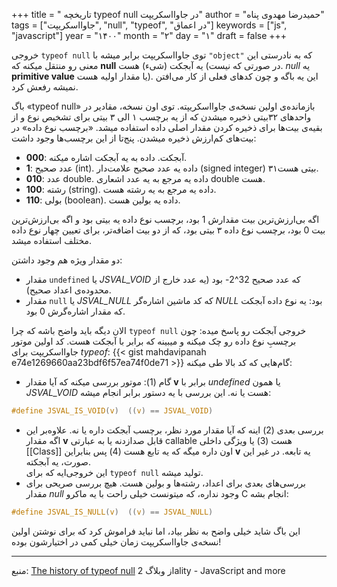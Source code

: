 +++
title = " تاریخچه typeof null در جاوااسکریپت"
author = "حمیدرضا مهدوی پناه"
tags = ["جاوااسکریپت", "null", "typeof", "در اعماق"]
keywords = ["js", "javascript"]
year = "۱۴۰۰"
month = "۲"
day = "۱" 
draft =  false
+++

خروجی
‍‍‍‍`typeof null`
توی جاوااسکریپت برابر میشه با
`"object"`
که به نادرستی این معنی رو منتقل میکنه که
**null**
یه آبجکت (شیء) هست (در صورتی که نیست.
*null*
یه
**primitive value**
یا مقدار اولیه هست). این یه باگه و چون کدهای فعلی از کار می‌افتن نمیشه رفعش کرد.

<!--more-->

باگ
«typeof null»
بازمانده‌ی اولین نسخه‌ی جاوااسکریپته. توی اون نسخه، مقادیر در واحدهای ۳۲بیتی ذخیره میشدن که از یه برچسب ۱ الی ۳ بیتی برای تشخیص نوع و از بقیه‌ی بیت‌ها برای ذخیره کردن مقدار اصلی داده استفاده میشد. «برچسب نوع داده» در بیت‌های کم‌ارزش ذخیره میشدن. پنج‌تا از این برچسب‌ها وجود داشت:
* **000**:
آبجکت. داده به یه آبجکت اشاره میکنه.
* **1**:
عدد صحیح
(int).
داده یه عدد صحیح علامت‌دار
(signed integer)
۳۱‌بیتی هست.
* **010**:
عدد
double.
داده یه مرجع به یه عدد اشعاری
double
هست.
* **100**:
رشته
(string).
داده یه مرجع به یه رشته هست.
* **110**:
بولی
(boolean).
داده یه بولین هست.

اگه بی‌ارزش‌ترین بیت مقدارش 1 بود، برچسب نوع داده یه بیتی بود و اگه بی‌ارزش‌ترین بیت 0 بود، برچسب نوع داده ۳ بیتی بود، که از دو بیت اضافه‌تر، برای تعیین چهار نوع داده مختلف استفاده میشد.

دو مقدار ویژه هم وجود داشتن:
* مقدار
`undefined`
یا 
*JSVAL_VOID*
که عدد صحیح
32^2-
بود (یه عدد خارج از محدوده‌ی اعداد صحیح).
* مقدار
`null`
یا
*JSVAL_NULL*
که کد ماشین اشاره‌گر
*NULL*
بود: یه نوع داده آبجکت که مقدار اشاره‌گرش 0 بود.

الان دیگه باید واضح باشه که چرا
`typeof null`
خروجی آبجکت رو پاسخ میده: چون برچسبِ نوع داده رو چک میکنه و میبینه که برابر با آبجکت هست. کد اولین موتور جاوااسکریپت برای
*typeof*:
{{< gist mahdavipanah e74e1269660aa23bdf6f57ea74f0de71 >}}
گام‌هایی که کد بالا طی میکنه:
* گام (1): موتور بررسی میکنه که آیا مقدار
**v**
برابر با
*undefined*
یا همون
*JSVAL_VOID*
هست یا نه. این بررسی با یه دستور برابر انجام میشه:
```C
#define JSVAL_IS_VOID(v)  ((v) == JSVAL_VOID)
```
* بررسی بعدی (2) اینه که آیا مقدار مورد نظر، برچسب آبجکت داره یا نه. علاوه‌بر این اگه مقدار
**v**
قابل صدا‌زدنه یا به عبارتی
callable
هست (3)
یا ویژگی داخلی
[[Class]]
اون داره میگه که یه تابع هست (4)
پس بنابراین
**v**
یه تابعه. در غیر این صورت، یه آبجکته.   
این خروجی‌ایه که برای
`typeof null`
تولید میشه.
* بررسی‌های بعدی برای اعداد، رشته‌ها و بولین هست. هیچ بررسی صریحی برای مقدار
*null*
وجود نداره، که میتونست خیلی راحت با یه ماکرو
C
انجام بشه:
```C
#define JSVAL_IS_NULL(v)  ((v) == JSVAL_NULL)
```
این باگ شاید خیلی واضح به نظر بیاد، اما نباید فراموش کرد که برای نوشتن اولین نسخه‌ی جاوااسکریپت زمان خیلی کمی در اختیارشون بوده!

---

منبع: 
[The history of typeof null](https://2ality.com/2013/10/typeof-null.html)
از وبلاگ
2ality - JavaScript and more
